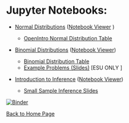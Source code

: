 # Jupyter Notebooks:

* [Normal Distributions](NormalDistributions.ipynb) ([Notebook Viewer](https://nbviewer.jupyter.org/github/drbjselby/Beginning-Stats/blob/master/NormalDistributions.ipynb#) )

  - [OpenIntro Normal Distribution Table](stat_prob_tables.pdf)

* [Binomial Distributions](BinomialDistribution.ipynb) ([Notebook Viewer](https://nbviewer.jupyter.org/github/drbjselby/Beginning-Stats/blob/master/BinomialDistribution.ipynb#))

  - [Binomial Distribution Table](binomial_table.pdf)
  - [Example Problems (Slides)](https://docs.google.com/presentation/d/1n1h0I3I6z_keSBQQ_vbubKaSRDTo9UnZrMjSoYj5U40/edit?usp=sharing) [ESU ONLY
  ]

* [Introduction to Inference](IntroductiontoInference.ipynb) ([Notebook Viewer](https://nbviewer.jupyter.org/github/drbjselby/Beginning-Stats/blob/master/Introduction%20to%20Inference.ipynb))
  - [Small Sample Inference Slides](https://github.com/drbjselby/Beginning-Stats/small-sample-inference.html)


[![Binder](https://mybinder.org/badge_logo.svg)](https://mybinder.org/v2/gh/drbjselby/Beginning-Stats/master)

[Back to Home Page](https://drbjselby.github.io)
